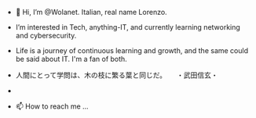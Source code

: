 - 👋 Hi, I’m @Wolanet. Italian, real name Lorenzo.
-  I’m interested in Tech, anything-IT, and currently learning networking and cybersecurity.
-  Life is a journey of continuous learning and growth, and the same could be said about IT. I'm a fan of both.

-  人間にとって学問は、木の枝に繁る葉と同じだ。　　・武田信玄・
-

- 📫 How to reach me ...
  

<!---
Wolanet/Wolanet is a ✨ special ✨ repository because its `README.md` (this file) appears on your GitHub profile.
You can click the Preview link to take a look at your changes.
--->
